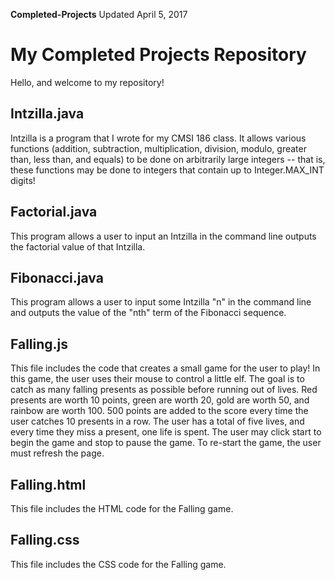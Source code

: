 **Completed-Projects** Updated April 5, 2017

# My Completed Projects Repository
Hello, and welcome to my repository!

## Intzilla.java
Intzilla is a program that I wrote for my CMSI 186 class. It allows various functions (addition, subtraction, multiplication, division, modulo, greater than, less than, and equals) to be done on arbitrarily large integers -- that is, these functions may be done to integers that contain up to Integer.MAX_INT digits!

## Factorial.java
This program allows a user to input an Intzilla in the command line outputs the factorial value of that Intzilla.

## Fibonacci.java
This program allows a user to input some Intzilla "n" in the command line and outputs the value of the "nth" term of the Fibonacci sequence.

## Falling.js
This file includes the code that creates a small game for the user to play! In this game, the user uses their mouse to control a little elf. The goal is to catch as many falling presents as possible before running out of lives. Red presents are worth 10 points, green are worth 20, gold are worth 50, and rainbow are worth 100. 500 points are added to the score every time the user catches 10 presents in a row. The user has a total of five lives, and every time they miss a present, one life is spent. The user may click start to begin the game and stop to pause the game. To re-start the game, the user must refresh the page.

## Falling.html
This file includes the HTML code for the Falling game.

## Falling.css
This file includes the CSS code for the Falling game.
